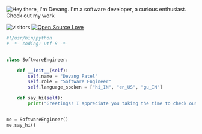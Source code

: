 ![Hey there, I'm Devang. I'm a software developer, a curious enthusiast. Check out my work](https://github.com/CyrisXD/CyrisXD/raw/master/header.gif)

![visitors](https://visitor-badge.laobi.icu/badge?page_id=Devang-IO.Devang-IO)
[![Open Source Love](https://badges.frapsoft.com/os/v1/open-source.svg?v=102)](https://github.com/ellerbrock/open-source-badge/)

```python
#!/usr/bin/python
# -*- coding: utf-8 -*-


class SoftwareEngineer:

    def __init__(self):
        self.name = "Devang Patel"
        self.role = "Software Engineer"
        self.language_spoken = ["hi_IN", "en_US", "gu_IN"]

    def say_hi(self):
        print("Greetings! I appreciate you taking the time to check out my work. I hope you find something that sparks your interest.")


me = SoftwareEngineer()
me.say_hi()
```


